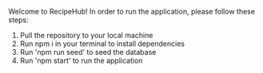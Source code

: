Welcome to RecipeHub! In order to run the application, please follow these steps:
1. Pull the repository to your local machine
2. Run npm i in your terminal to install dependencies
3. Run 'npm run seed' to seed the database
4. Run 'npm start' to run the application
